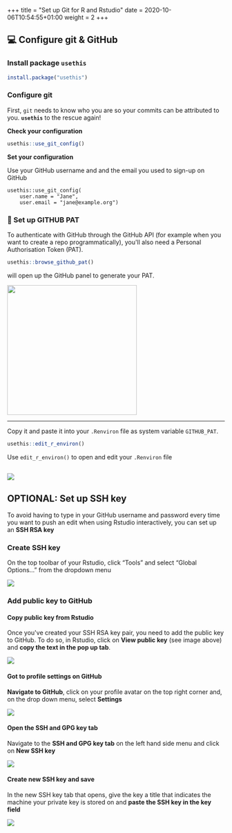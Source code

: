 +++
title = "Set up Git for R and Rstudio"
date =  2020-10-06T10:54:55+01:00
weight = 2
+++


## :computer: Configure git & GitHub

### Install package `usethis`


```r
install.package("usethis")
```

### Configure git

First, `git` needs to know who you are so your commits can be attributed to you. **`usethis`** to the rescue again!

**Check your configuration**

```r
usethis::use_git_config()
```


**Set your configuration**

Use your GitHub username and and the email you used to sign-up on GitHub

```{r eval=FALSE}
usethis::use_git_config(
    user.name = "Jane",
    user.email = "jane@example.org")
```




### :vertical_traffic_light: Set up GITHUB PAT


To authenticate with GitHub through the GitHub API (for example when you want to create a repo programmatically), you'll also need a Personal Authorisation Token (PAT).

```r
usethis::browse_github_pat()
```

will open up the GitHub panel to generate your PAT. 


<img src="/images/r-rstudio/browse_github.png" height="300px">


---

Copy it and paste it into your `.Renviron` file as system variable `GITHUB_PAT`.

```r
usethis::edit_r_environ()
```

Use `edit_r_environ()` to open and edit your `.Renviron` file

![](/images/r-rstudio/GITHUB_PAT.png)
----

## OPTIONAL: Set up SSH key

To avoid having to type in your GitHub username and password every time you want to push an edit when using Rstudio interactively, you can set up an **SSH RSA key** 

### Create SSH key

On the top toolbar of your Rstudio, click “Tools” and select “Global Options…” from the dropdown menu

![](/images/r-rstudio/ssh-create.png)

### Add public key to GitHub

#### Copy public key from Rstudio

Once you've created your SSH RSA key pair, you need to add the public key to GitHub. To do so, in Rstudio, click on **View public key** (see image above) and **copy the text in the pop up tab**.

![](/images/r-rstudio/ssh-copy_public.png)

#### Got to profile settings on GitHub

**Navigate to GitHub**, click on your profile avatar on the top right corner and, on the drop down menu, select **Settings**

![](/images/r-rstudio/ssh-github_profile.png)

#### Open the SSH and GPG key tab

Navigate to the **SSH and GPG key tab** on the left hand side menu and click on **New SSH key**

![](/images/r-rstudio/ssh-add_ssh.png)

#### Create new SSH key and save

In the new SSH key tab that opens, give the key a title that indicates the machine your private key is stored on and **paste the SSH key in the key field**

![](/images/r-rstudio/ssh-save.png)
